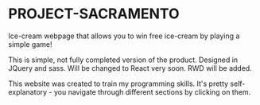 # PROJECT-SACRAMENTO
Ice-cream webpage that allows you to win free ice-cream by playing a simple game!

This is simple, not fully completed version of the product.
Designed in JQuery and sass. Will be changed to React very soon. RWD will be added.

This website was created to train my programming skills. It's pretty self-explanatory - you navigate through different sections by clicking on them.
